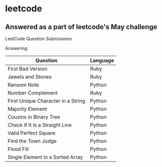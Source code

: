 # leetcode
## Answered as a part of leetcode's May challenge

LeetCode Question Submissions

Answering:

Question | Language
---------|---------
First Bad Version | Ruby
Jewels and Stones | Ruby
Ransom Note | Python
Number Complement | Ruby
First Unique Character in a String | Python
Majority Element | Python
Cousins in Binary Tree | Python
Check If It Is a Straight Line | Python
Valid Perfect Square | Python
Find the Town Judge | Python
Flood Fill | Python
Single Element in a Sorted Array | Python